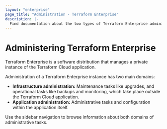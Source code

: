 ```yaml
---
layout: "enterprise"
page_title: "Administration - Terraform Enterprise"
description: |-
  Find documentation about the two types of Terraform Enterprise administration: Infrastructure and Application.  
---
```


# Administering Terraform Enterprise

Terraform Enterprise is a software distribution that manages a private instance of the Terraform Cloud application.

Administration of a Terraform Enterprise instance has two main domains:

- **Infrastructure administration:** Maintenance tasks like upgrades, and operational tasks like backups and monitoring, which take place outside the Terraform Cloud application.
- **Application administration:** Administrative tasks and configuration within the application itself.

Use the sidebar navigation to browse information about both domains of administrative tasks.
